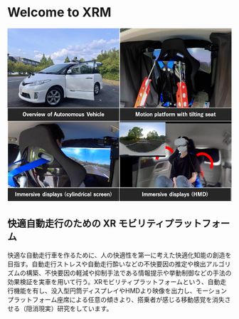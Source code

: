 # Welcome to XRM

![kk.png](https://github.com/XRMobility/.github/blob/main/profile/README.assets/kk.png)

## 快適自動走行のための XR モビリティプラットフォーム

快適な自動走行車を作るために、人の快適性を第一に考えた快適化知能の創造を目指す。自動走行ストレスや自動走行酔いなどの不快要因の推定や検出アルゴリズムの構築、不快要因の軽減や抑制手法である情報提示や挙動制御などの手法の効果検証を実車を用いて行う。XRモビリティプラットフォームという、自動走行機能を有し、没入型円筒ディスプレイやHMDより映像を出力し、モーションプラットフォーム座席による任意の傾きより、搭乗者が感じる移動感覚を消失させる（隠消現実）研究をしています。

